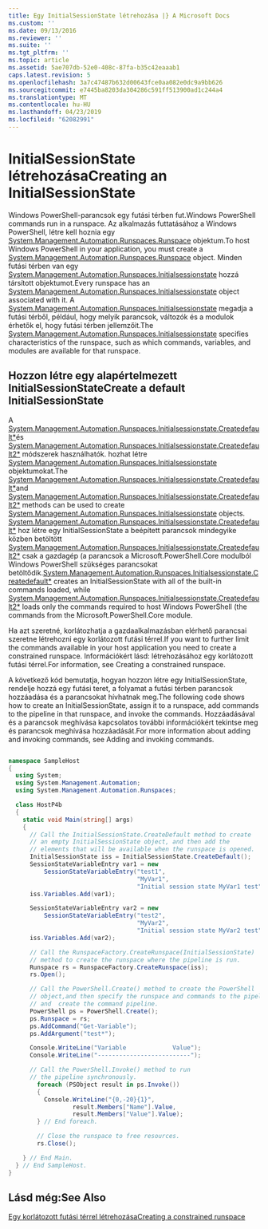 ```yaml
---
title: Egy InitialSessionState létrehozása |} A Microsoft Docs
ms.custom: ''
ms.date: 09/13/2016
ms.reviewer: ''
ms.suite: ''
ms.tgt_pltfrm: ''
ms.topic: article
ms.assetid: 5ae707db-52e0-408c-87fa-b35c42eaaab1
caps.latest.revision: 5
ms.openlocfilehash: 3a7c47487b632d00643fce0aa082e0dc9a9bb626
ms.sourcegitcommit: e7445ba8203da304286c591ff513900ad1c244a4
ms.translationtype: MT
ms.contentlocale: hu-HU
ms.lasthandoff: 04/23/2019
ms.locfileid: "62082991"
---
```

# <a name="creating-an-initialsessionstate"></a><span data-ttu-id="c96e7-102">InitialSessionState létrehozása</span><span class="sxs-lookup"><span data-stu-id="c96e7-102">Creating an InitialSessionState</span></span>

<span data-ttu-id="c96e7-103">Windows PowerShell-parancsok egy futási térben fut.</span><span class="sxs-lookup"><span data-stu-id="c96e7-103">Windows PowerShell commands run in a runspace.</span></span> <span data-ttu-id="c96e7-104">Az alkalmazás futtatásához a Windows PowerShell, létre kell hoznia egy [System.Management.Automation.Runspaces.Runspace](/dotnet/api/System.Management.Automation.Runspaces.Runspace) objektum.</span><span class="sxs-lookup"><span data-stu-id="c96e7-104">To host Windows PowerShell in your application, you must create a [System.Management.Automation.Runspaces.Runspace](/dotnet/api/System.Management.Automation.Runspaces.Runspace) object.</span></span> <span data-ttu-id="c96e7-105">Minden futási térben van egy [System.Management.Automation.Runspaces.Initialsessionstate](/dotnet/api/System.Management.Automation.Runspaces.InitialSessionState) hozzá társított objektumot.</span><span class="sxs-lookup"><span data-stu-id="c96e7-105">Every runspace has an [System.Management.Automation.Runspaces.Initialsessionstate](/dotnet/api/System.Management.Automation.Runspaces.InitialSessionState) object associated with it.</span></span> <span data-ttu-id="c96e7-106">A [System.Management.Automation.Runspaces.Initialsessionstate](/dotnet/api/System.Management.Automation.Runspaces.InitialSessionState) megadja a futási térből, például, hogy melyik parancsok, változók és a modulok érhetők el, hogy futási térben jellemzőit.</span><span class="sxs-lookup"><span data-stu-id="c96e7-106">The [System.Management.Automation.Runspaces.Initialsessionstate](/dotnet/api/System.Management.Automation.Runspaces.InitialSessionState) specifies characteristics of the runspace, such as which commands, variables, and modules are available for that runspace.</span></span>

## <a name="create-a-default-initialsessionstate"></a><span data-ttu-id="c96e7-107">Hozzon létre egy alapértelmezett InitialSessionState</span><span class="sxs-lookup"><span data-stu-id="c96e7-107">Create a default InitialSessionState</span></span>

 <span data-ttu-id="c96e7-108">A [System.Management.Automation.Runspaces.Initialsessionstate.Createdefault\*](/dotnet/api/System.Management.Automation.Runspaces.InitialSessionState.CreateDefault)és [System.Management.Automation.Runspaces.Initialsessionstate.Createdefault2\*](/dotnet/api/System.Management.Automation.Runspaces.InitialSessionState.CreateDefault2) módszerek használhatók. hozhat létre [System.Management.Automation.Runspaces.Initialsessionstate](/dotnet/api/System.Management.Automation.Runspaces.InitialSessionState) objektumokat.</span><span class="sxs-lookup"><span data-stu-id="c96e7-108">The [System.Management.Automation.Runspaces.Initialsessionstate.Createdefault\*](/dotnet/api/System.Management.Automation.Runspaces.InitialSessionState.CreateDefault)and [System.Management.Automation.Runspaces.Initialsessionstate.Createdefault2\*](/dotnet/api/System.Management.Automation.Runspaces.InitialSessionState.CreateDefault2) methods can be used to create [System.Management.Automation.Runspaces.Initialsessionstate](/dotnet/api/System.Management.Automation.Runspaces.InitialSessionState) objects.</span></span> <span data-ttu-id="c96e7-109">[System.Management.Automation.Runspaces.Initialsessionstate.Createdefault\*](/dotnet/api/System.Management.Automation.Runspaces.InitialSessionState.CreateDefault) hoz létre egy InitialSessionState a beépített parancsok mindegyike közben betöltött [ System.Management.Automation.Runspaces.Initialsessionstate.Createdefault2\*](/dotnet/api/System.Management.Automation.Runspaces.InitialSessionState.CreateDefault2) csak a gazdagép (a parancsok a Microsoft.PowerShell.Core modulból Windows PowerShell szükséges parancsokat betöltődik.</span><span class="sxs-lookup"><span data-stu-id="c96e7-109">[System.Management.Automation.Runspaces.Initialsessionstate.Createdefault\*](/dotnet/api/System.Management.Automation.Runspaces.InitialSessionState.CreateDefault) creates an InitialSessionState with all of the built-in commands loaded, while [System.Management.Automation.Runspaces.Initialsessionstate.Createdefault2\*](/dotnet/api/System.Management.Automation.Runspaces.InitialSessionState.CreateDefault2) loads only the commands required to host Windows PowerShell (the commands from the Microsoft.PowerShell.Core module.</span></span>

 <span data-ttu-id="c96e7-110">Ha azt szeretné, korlátozhatja a gazdaalkalmazásban elérhető parancsai szeretne létrehozni egy korlátozott futási térrel.</span><span class="sxs-lookup"><span data-stu-id="c96e7-110">If you want to further limit the commands available in your host application you need to create a constrained runspace.</span></span> <span data-ttu-id="c96e7-111">Információkért lásd: létrehozásához egy korlátozott futási térrel.</span><span class="sxs-lookup"><span data-stu-id="c96e7-111">For information, see Creating a constrained runspace.</span></span>

 <span data-ttu-id="c96e7-112">A következő kód bemutatja, hogyan hozzon létre egy InitialSessionState, rendelje hozzá egy futási teret, a folyamat a futási térben parancsok hozzáadása és a parancsokat hívhatnak meg.</span><span class="sxs-lookup"><span data-stu-id="c96e7-112">The following code shows how to create an InitialSessionState, assign it to a runspace, add commands to the pipeline in that runspace, and invoke the commands.</span></span> <span data-ttu-id="c96e7-113">Hozzáadásával és a parancsok meghívása kapcsolatos további információkért tekintse meg és parancsok meghívása hozzáadását.</span><span class="sxs-lookup"><span data-stu-id="c96e7-113">For more information about adding and invoking commands, see Adding and invoking commands.</span></span>

```csharp

namespace SampleHost
{
  using System;
  using System.Management.Automation;
  using System.Management.Automation.Runspaces;

  class HostP4b
  {
    static void Main(string[] args)
    {
      // Call the InitialSessionState.CreateDefault method to create
      // an empty InitialSessionState object, and then add the
      // elements that will be available when the runspace is opened.
      InitialSessionState iss = InitialSessionState.CreateDefault();
      SessionStateVariableEntry var1 = new
          SessionStateVariableEntry("test1",
                                    "MyVar1",
                                    "Initial session state MyVar1 test");
      iss.Variables.Add(var1);

      SessionStateVariableEntry var2 = new
          SessionStateVariableEntry("test2",
                                    "MyVar2",
                                    "Initial session state MyVar2 test");
      iss.Variables.Add(var2);

      // Call the RunspaceFactory.CreateRunspace(InitialSessionState)
      // method to create the runspace where the pipeline is run.
      Runspace rs = RunspaceFactory.CreateRunspace(iss);
      rs.Open();

      // Call the PowerShell.Create() method to create the PowerShell
      // object,and then specify the runspace and commands to the pipeline.
      // and  create the command pipeline.
      PowerShell ps = PowerShell.Create();
      ps.Runspace = rs;
      ps.AddCommand("Get-Variable");
      ps.AddArgument("test*");

      Console.WriteLine("Variable             Value");
      Console.WriteLine("--------------------------");

      // Call the PowerShell.Invoke() method to run
      // the pipeline synchronously.
        foreach (PSObject result in ps.Invoke())
        {
          Console.WriteLine("{0,-20}{1}",
                  result.Members["Name"].Value,
                  result.Members["Value"].Value);
        } // End foreach.

        // Close the runspace to free resources.
        rs.Close();

    } // End Main.
  } // End SampleHost.
}
```

## <a name="see-also"></a><span data-ttu-id="c96e7-114">Lásd még:</span><span class="sxs-lookup"><span data-stu-id="c96e7-114">See Also</span></span>

 [<span data-ttu-id="c96e7-115">Egy korlátozott futási térrel létrehozása</span><span class="sxs-lookup"><span data-stu-id="c96e7-115">Creating a constrained runspace</span></span>](./creating-a-constrained-runspace.md)
